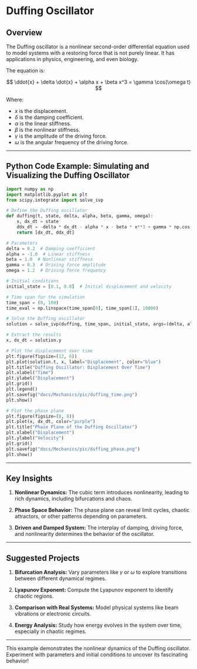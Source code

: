 # Duffing Oscillator

## Overview

The Duffing oscillator is a nonlinear second-order differential equation used to model systems with a restoring force that is not purely linear. It has applications in physics, engineering, and even biology.

The equation is:

$$
\ddot{x} + \delta \dot{x} + \alpha x + \beta x^3 = \gamma \cos(\omega t)
$$

Where:
- $x$ is the displacement.
- $\delta$ is the damping coefficient.
- $\alpha$ is the linear stiffness.
- $\beta$ is the nonlinear stiffness.
- $\gamma$ is the amplitude of the driving force.
- $\omega$ is the angular frequency of the driving force.

---

## Python Code Example: Simulating and Visualizing the Duffing Oscillator

```python
import numpy as np
import matplotlib.pyplot as plt
from scipy.integrate import solve_ivp

# Define the Duffing oscillator
def duffing(t, state, delta, alpha, beta, gamma, omega):
    x, dx_dt = state
    ddx_dt = -delta * dx_dt - alpha * x - beta * x**3 + gamma * np.cos(omega * t)
    return [dx_dt, ddx_dt]

# Parameters
delta = 0.2  # Damping coefficient
alpha = -1.0  # Linear stiffness
beta = 1.0  # Nonlinear stiffness
gamma = 0.3  # Driving force amplitude
omega = 1.2  # Driving force frequency

# Initial conditions
initial_state = [0.1, 0.0]  # Initial displacement and velocity

# Time span for the simulation
time_span = (0, 100)
time_eval = np.linspace(time_span[0], time_span[1], 10000)

# Solve the Duffing oscillator
solution = solve_ivp(duffing, time_span, initial_state, args=(delta, alpha, beta, gamma, omega), t_eval=time_eval, method='RK45')

# Extract the results
x, dx_dt = solution.y

# Plot the displacement over time
plt.figure(figsize=(12, 6))
plt.plot(solution.t, x, label="Displacement", color="blue")
plt.title("Duffing Oscillator: Displacement Over Time")
plt.xlabel("Time")
plt.ylabel("Displacement")
plt.grid()
plt.legend()
plt.savefig("docs/Mechanics/pic/duffing_time.png")
plt.show()

# Plot the phase plane
plt.figure(figsize=(8, 8))
plt.plot(x, dx_dt, color="purple")
plt.title("Phase Plane of the Duffing Oscillator")
plt.xlabel("Displacement")
plt.ylabel("Velocity")
plt.grid()
plt.savefig("docs/Mechanics/pic/duffing_phase.png")
plt.show()
```

---

## Key Insights

1. **Nonlinear Dynamics:** The cubic term introduces nonlinearity, leading to rich dynamics, including bifurcations and chaos.

2. **Phase Space Behavior:** The phase plane can reveal limit cycles, chaotic attractors, or other patterns depending on parameters.

3. **Driven and Damped System:** The interplay of damping, driving force, and nonlinearity determines the behavior of the oscillator.

---

## Suggested Projects

1. **Bifurcation Analysis:** Vary parameters like $\gamma$ or $\omega$ to explore transitions between different dynamical regimes.

2. **Lyapunov Exponent:** Compute the Lyapunov exponent to identify chaotic regions.

3. **Comparison with Real Systems:** Model physical systems like beam vibrations or electronic circuits.

4. **Energy Analysis:** Study how energy evolves in the system over time, especially in chaotic regimes.

---

This example demonstrates the nonlinear dynamics of the Duffing oscillator. Experiment with parameters and initial conditions to uncover its fascinating behavior!
